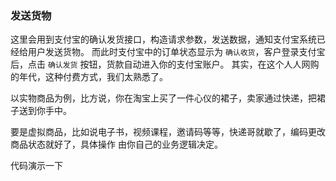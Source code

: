 ### 发送货物

这里会用到支付宝的确认发货接口，构造请求参数，发送数据，通知支付宝系统已经给用户发送货物。
而此时支付宝中的订单状态显示为 `确认收货`，客户登录支付宝后，点击 `确认发货` 按钮，货款自动进入你的支付宝账户。
其实，在这个人人网购的年代，这种付费方式，我们太熟悉了。

以实物商品为例，比方说，你在淘宝上买了一件心仪的裙子，卖家通过快递，把裙子送到你手中。

要是虚拟商品，比如说电子书，视频课程，邀请码等等，快递哥就歇了，编码更改商品状态就好了，具体操作
由你自己的业务逻辑决定。

代码演示一下
